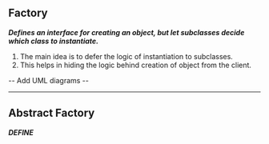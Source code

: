 ## Factory

***Defines an interface for creating an object, but let subclasses decide which class to instantiate.***

1. The main idea is to defer the logic of instantiation to subclasses.
2. This helps in hiding the logic behind creation of object from the client.

-- Add UML diagrams --


----


## Abstract Factory

***DEFINE***